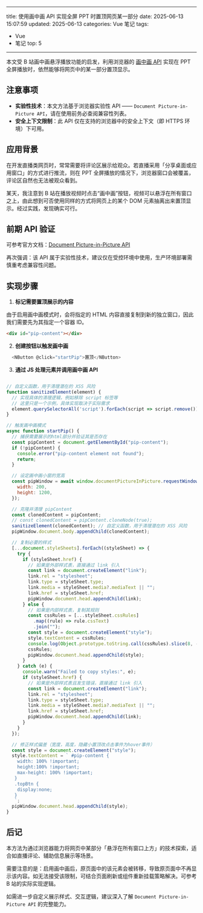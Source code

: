
---
title: 使用画中画 API 实现全屏 PPT 时置顶网页某一部分
date: 2025-06-13 15:07:59
updated: 2025-06-13
categories: Vue 笔记
tags:
  - Vue
  - 笔记
top: 5
---

本文受 B 站画中画悬浮播放功能的启发，利用浏览器的 [画中画 API](https://developer.mozilla.org/zh-CN/docs/Web/API/Document_Picture-in-Picture_API) 实现在 PPT 全屏播放时，依然能够将网页中的某一部分置顶显示。

## 注意事项

- **实验性技术**：本文方法基于浏览器实验性 API —— `Document Picture-in-Picture API`，请在使用前务必查阅兼容性列表。
- **安全上下文限制**：此 API 仅在支持的浏览器中的安全上下文（即 HTTPS 环境）下可用。

## 应用背景

在开发直播类网页时，常常需要将评论区展示给观众。若直播采用「分享桌面或应用窗口」的方式进行推流，则在 PPT 全屏播放的情况下，浏览器窗口会被覆盖，评论区自然也无法被观众看到。

某天，我注意到 B 站在播放视频时点击“画中画”按钮，视频可以悬浮在所有窗口之上，由此想到可否使用同样的方式将网页上的某个 DOM 元素抽离出来置顶显示。经过实践，发现确实可行。

## 前期 API 验证

可参考官方文档：[Document Picture-in-Picture API](https://developer.mozilla.org/zh-CN/docs/Web/API/Document_Picture-in-Picture_API)

再次强调：该 API 属于实验性技术，建议仅在受控环境中使用，生产环境部署需慎重考虑兼容性问题。

## 实现步骤

1. **标记需要置顶展示的内容**

由于启用画中画模式时，会将指定的 HTML 内容直接复制到新的独立窗口，因此我们需要先为其指定一个容器 ID。
```html
<div id="pip-content"></div>
```

2. **创建按钮以触发画中画**

```js
  <NButton @click="startPip">置顶</NButton>
```

3. **通过 JS 处理元素并调用画中画 API**

```js

// 自定义函数，用于清理潜在的 XSS 风险
function sanitizeElement(element) {
  // 实现具体的清理逻辑，例如移除 script 标签等
  // 这里只是一个示例，具体实现取决于实际需求
  element.querySelectorAll('script').forEach(script => script.remove());
}

// 触发画中画模式
async function startPip() {
  // 捕获需要展示的html部分并验证其是否存在
  const pipContent = document.getElementById("pip-content");
  if (!pipContent) {
    console.error("pip-content element not found");
    return;
  }

  // 设定画中画小窗的宽高
  const pipWindow = await window.documentPictureInPicture.requestWindow({
    width: 200,
    height: 1200,
  });

  // 克隆并清理 pipContent
  const clonedContent = pipContent;
  // const clonedContent = pipContent.cloneNode(true);
  sanitizeElement(clonedContent); // 自定义函数，用于清理潜在的 XSS 风险
  pipWindow.document.body.appendChild(clonedContent);

  // 复制必要的样式
  [...document.styleSheets].forEach((styleSheet) => {
    try {
      if (styleSheet.href) {
        // 如果是外部样式表，直接通过 link 引入
        const link = document.createElement("link");
        link.rel = "stylesheet";
        link.type = styleSheet.type;
        link.media = styleSheet.media?.mediaText || "";
        link.href = styleSheet.href;
        pipWindow.document.head.appendChild(link);
      } else {
        // 如果是内部样式表，复制其规则
        const cssRules = [...styleSheet.cssRules]
          .map((rule) => rule.cssText)
          .join("");
        const style = document.createElement("style");
        style.textContent = cssRules;
        console.log(Object.prototype.toString.call(cssRules).slice(8, -1));
        cssRules;
        pipWindow.document.head.appendChild(style);
      }
    } catch (e) {
      console.warn("Failed to copy styles:", e);
      if (styleSheet.href) {
        // 如果是外部样式表且发生错误，直接通过 link 引入
        const link = document.createElement("link");
        link.rel = "stylesheet";
        link.type = styleSheet.type;
        link.media = styleSheet.media?.mediaText || "";
        link.href = styleSheet.href;
        pipWindow.document.head.appendChild(link);
      }
    }
  });

  // 修正样式偏差（宽度，高度，隐藏小置顶改点击事件为hover事件）
  const style = document.createElement("style");
  style.textContent = ` #pip-content {
    width: 100% !important;
    height:100% !important;
    max-height: 100% !important;
   }
   .topBtn {
    display:none;
   }
   `;
  pipWindow.document.head.appendChild(style);
}
```

## 后记

本方法为通过浏览器能力将网页中某部分「悬浮在所有窗口上方」的技术探索，适合如直播评论、辅助信息展示等场景。

需要注意的是：启用画中画后，原页面中的该元素会被转移，导致原页面中不再显示该内容。如无法接受该限制，可结合页面刷新或组件重新挂载策略解决。可参考 B 站的实际实现逻辑。

如需进一步自定义展示样式、交互逻辑，建议深入了解 `Document Picture-in-Picture API` 的完整能力。
